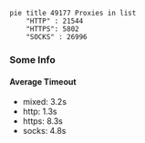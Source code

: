 
```mermaid
pie title 49177 Proxies in list
    "HTTP" : 21544
    "HTTPS": 5802
    "SOCKS" : 26996
```

### Some Info
#### Average Timeout

- mixed: 3.2s
- http: 1.3s
- https: 8.3s
- socks: 4.8s